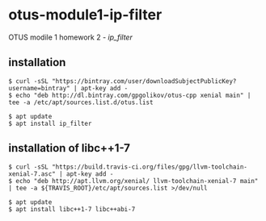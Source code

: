 # otus-module1-ip-filter

OTUS modile 1 homework 2 - _ip_filter_

## installation
```
$ curl -sSL "https://bintray.com/user/downloadSubjectPublicKey?username=bintray" | apt-key add -
$ echo "deb http://dl.bintray.com/gpgolikov/otus-cpp xenial main" | tee -a /etc/apt/sources.list.d/otus.list

$ apt update
$ apt install ip_filter
```

## installation of libc++1-7
```
$ curl -sSL "https://build.travis-ci.org/files/gpg/llvm-toolchain-xenial-7.asc" | apt-key add -
$ echo "deb http://apt.llvm.org/xenial/ llvm-toolchain-xenial-7 main" | tee -a ${TRAVIS_ROOT}/etc/apt/sources.list >/dev/null

$ apt update
$ apt install libc++1-7 libc++abi-7

```
